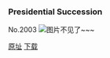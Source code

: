 ### Presidential Succession
No.2003
![图片不见了~~~](https://imgs.xkcd.com/comics/presidential_succession.png)

[原址](https://xkcd.com//2003) [下载](https://imgs.xkcd.com/comics/presidential_succession.png)

